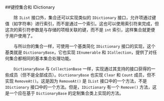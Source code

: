 ##键控集合和 IDictionary

&emsp;&emsp;除 `IList` 接口外，集合还可以实现类似的 `IDictionary` 接口，允许项通过键值（如字符串）进行索引，而不是通过一个索引。这也可以使用索引符来完成，但这次的索引符参数是与存储的项相关联的键，而不是 `int` 索引，这样集合就更便于用户使用了。

&emsp;&emsp;与所以你的集合一样，可使用一个基类简化 `IDictionary` 接口的实现，这个基类就是 `DictionaryBase`，它也实现 `IEnumerable` 和 `ICollection`，提供了对任何集合都相同的基本集合处理功能。

&emsp;&emsp;`DictionaryBase` 与 `CollectionBase` 一样，实现通过其支持的接口获得的一些成员（但不是全部成员）。`DictionaryBase` 也实现 `Clear` 和 `Count` 成员，但不实现 `RemoveAt()`。这是因为 `RemoveAt()` 是 `IList` 接口中的一个方法，不是 `IDictionary` 接口中的一个方法。但是，`IDictionary` 有一个 `Remove()` 方法，这是一个应在基于 `DictionaryBase` 的定制集合类上实现的方法。